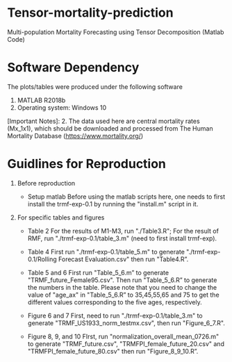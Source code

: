# Tensor-mortality-prediction
Multi-population Mortality Forecasting using  Tensor Decomposition (Matlab Code)

Software Dependency
===================
The plots/tables were produced under the following software
1. MATLAB R2018b
2. Operating system: Windows 10

[Important Notes]:
2. The data used here are central mortality rates (Mx_1x1), which should be downloaded and processed from The Human Mortality Database (https://www.mortality.org/)

Guidlines for Reproduction
=========================
1. Before reproduction
   - Setup matlab
     Before using the matlab scripts here, one needs to first install the trmf-exp-0.1 by running the "install.m" script in it.
  
2. For specific tables and figures
    - Table 2
      For the results of M1-M3, run "./Table3.R"; For the result of RMF, run "./trmf-exp-0.1/table_3.m" (need to first install trmf-exp).
    
    - Table 4
      First run "./trmf-exp-0.1/table_5.m" to generate "./trmf-exp-0.1/Rolling Forecast Evaluation.csv" then run "Table4.R”.

    - Table 5 and 6
      First run "Table_5_6.m” to generate "TRMF_future_Female95.csv". Then run "Table_5_6.R” to generate the numbers in the table. Please note that you need to change the value of "age_ax" in "Table_5_6.R”
      to 35,45,55,65 and 75 to get the different values corresponding to the five ages, respectively.
    
    - Figure 6 and 7
      First, need to run "./trmf-exp-0.1/table_3.m" to generate "TRMF_US1933_norm_testmx.csv", then run "Figure_6_7.R".

      
    - Figure 8, 9, and 10
      FIrst, run "normalization_overall_mean_0726.m" to generate "TRMF_future.csv", "TRMFPI_female_future_20.csv" and "TRMFPI_female_future_80.csv" then run "Figure_8_9_10.R”.
